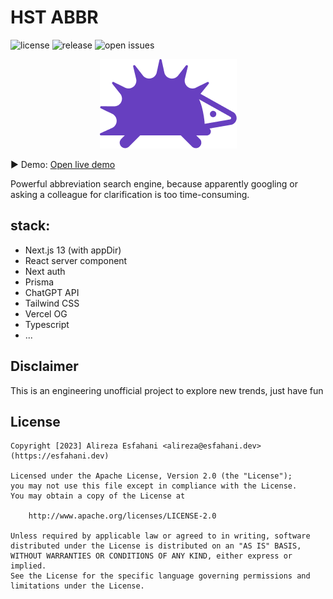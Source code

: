 # HST ABBR

<p align="left">
    <span><img src="https://badgen.net/badge/license/MIT/blue" alt="license"></span>
    <span><img src="https://badgen.net/github/releases/aynzad/hstabbr" alt="release"></span>
    <span><img src="https://badgen.net/github/open-issues/aynzad/hstabbr" alt="open issues"></span>
</p>

<p align="center">
<img src="https://github.com/aynzad/hstabbr/blob/main/public/assets/logo.png?raw=true" alt="license">
</p>

▶️ Demo: [Open live demo](https://hstabbr.vercel.app/)

Powerful abbreviation search engine, because apparently googling or asking a colleague for clarification is too time-consuming.

## stack:

- Next.js 13 (with appDir)
- React server component
- Next auth
- Prisma
- ChatGPT API
- Tailwind CSS
- Vercel OG
- Typescript
- ...

## Disclaimer

This is an engineering unofficial project to explore new trends, just have fun

## License

```
Copyright [2023] Alireza Esfahani <alireza@esfahani.dev> (https://esfahani.dev)

Licensed under the Apache License, Version 2.0 (the "License");
you may not use this file except in compliance with the License.
You may obtain a copy of the License at

    http://www.apache.org/licenses/LICENSE-2.0

Unless required by applicable law or agreed to in writing, software
distributed under the License is distributed on an "AS IS" BASIS,
WITHOUT WARRANTIES OR CONDITIONS OF ANY KIND, either express or implied.
See the License for the specific language governing permissions and
limitations under the License.
```
